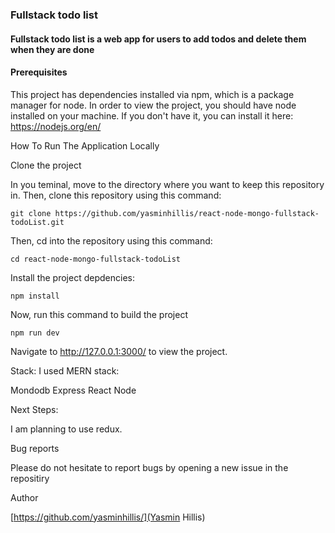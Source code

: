 ### Fullstack todo list


#### Fullstack todo list is a web app for users to add todos and delete them when they are done

#### Prerequisites

This project has dependencies installed via npm, which is a package manager for node. In order to view the project, you should have node installed on your machine. If you don't have it, you can install it here: https://nodejs.org/en/

How To Run The Application Locally

Clone the project

In you teminal, move to the directory where you want to keep this repository in. Then, clone this repository using this command:

    git clone https://github.com/yasminhillis/react-node-mongo-fullstack-todoList.git
Then, cd into the repository using this command:

    cd react-node-mongo-fullstack-todoList
Install the project depdencies:

    npm install

Now, run this command to build the project

    npm run dev

Navigate to http://127.0.0.1:3000/ to view the project.

Stack:
I used MERN stack: 

Mondodb
Express
React
Node


Next Steps:

I am planning to use redux.

Bug reports

Please do not hesitate to report bugs by opening a new issue in the repositiry

Author

[https://github.com/yasminhillis/](Yasmin Hillis)
